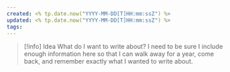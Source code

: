 ```yaml
---
created: <% tp.date.now("YYYY-MM-DD[T]HH:mm:ssZ") %>
updated: <% tp.date.now("YYYY-MM-DD[T]HH:mm:ssZ") %>
tags:
---
```

> [!info] Idea
> What do I want to write about? I need to be sure I include enough information here so that I can walk away for a year, come back, and remember exactly what I wanted to write about.

